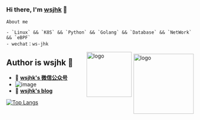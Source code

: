 ### Hi there, I'm [wsjhk](https://github.com/wsjhk) 👋

```text
About me

- `Linux` && `K8S` && `Python` && `Golang` && `Database` && `NetWork` && `eBPF`
- wechat：ws-jhk   
```

<img src="https://github-readme-stats.vercel.app/api?username=wsjhk&show_icons=true" alt="logo" height="160" align="right" style="margin: 5px; margin-bottom: 20px;" />

<img src="https://github-profile-trophy.vercel.app/?username=wsjhk&theme=flat" alt="logo" height="120" align="right" style="margin: auto; margin-bottom: 20px;" />

## Author is wsjhk 👋
- 🔭  [**wsjhk's 微信公众号**](https://mp.weixin.qq.com/mp/profile_ext?action=home&__biz=MzAxMjk0MTYzNw==&scene=124#wechat_redirect)
- ![image](https://user-images.githubusercontent.com/6111227/126482301-803ebef0-16e7-4eae-92b5-7716fb2b07be.png)
- 📖  [**wsjhk's blog**](https://www.cnblogs.com/wsjhk)

[![Top Langs](https://github-readme-stats.vercel.app/api/top-langs/?username=wsjhk&layout=compact)](https://github.com/wsjhk/github-readme-stats)


